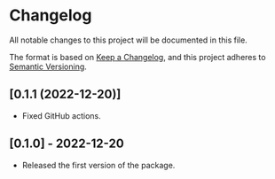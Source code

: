 # Changelog

All notable changes to this project will be documented in this file.

The format is based on [Keep a Changelog](https://keepachangelog.com/en/1.0.0/),
and this project adheres to [Semantic Versioning](https://semver.org/spec/v2.0.0.html).

## [0.1.1 (2022-12-20)]

- Fixed GitHub actions.

## [0.1.0] - 2022-12-20

- Released the first version of the package.
